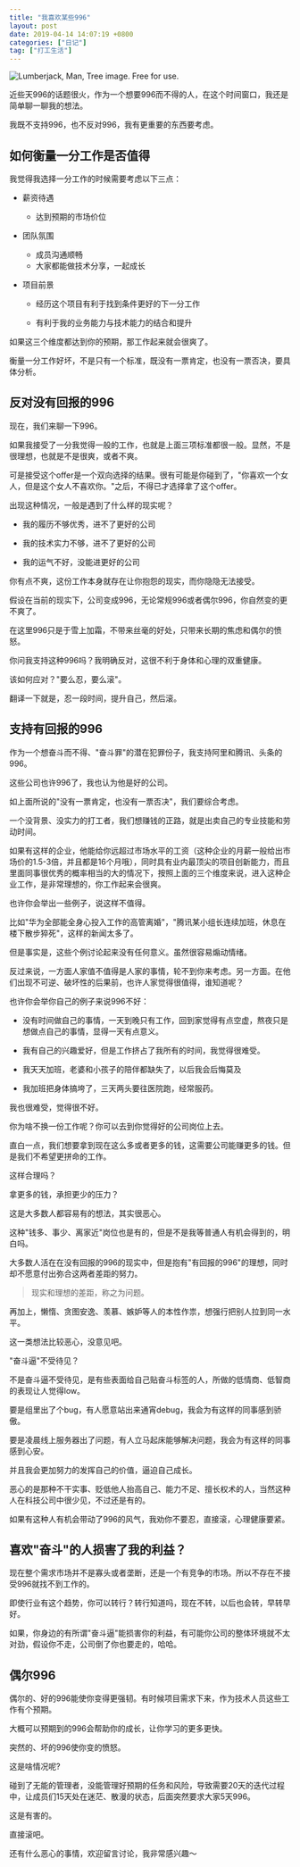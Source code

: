```yaml
---
title: "我喜欢某些996"
layout: post
date: 2019-04-14 14:07:19 +0800
categories: ["日记"]
tag: ["打工生活"]
---
```


![Lumberjack, Man, Tree image. Free for use.](https://cdn.pixabay.com/photo/2013/10/23/11/01/lumberjack-199693_1280.jpg)

近些天996的话题很火，作为一个想要996而不得的人，在这个时间窗口，我还是简单聊一聊我的想法。

我既不支持996，也不反对996，我有更重要的东西要考虑。

## 如何衡量一分工作是否值得

我觉得我选择一分工作的时候需要考虑以下三点：

- 薪资待遇
  - 达到预期的市场价位

- 团队氛围
  - 成员沟通顺畅
  - 大家都能做技术分享，一起成长

- 项目前景
  - 经历这个项目有利于找到条件更好的下一分工作

  - 有利于我的业务能力与技术能力的结合和提升

如果这三个维度都达到你的预期，那工作起来就会很爽了。

衡量一分工作好坏，不是只有一个标准，既没有一票肯定，也没有一票否决，要具体分析。

## 反对没有回报的996

现在，我们来聊一下996。

如果我接受了一分我觉得一般的工作，也就是上面三项标准都很一般。显然，不是很理想，也就是不是很爽，或者不爽。

可是接受这个offer是一个双向选择的结果。很有可能是你碰到了，"你喜欢一个女人，但是这个女人不喜欢你。"之后，不得已才选择拿了这个offer。

出现这种情况，一般是遇到了什么样的现实呢？

- 我的履历不够优秀，进不了更好的公司

- 我的技术实力不够，进不了更好的公司

- 我的运气不好，没能进更好的公司

你有点不爽，这份工作本身就存在让你抱怨的现实，而你隐隐无法接受。

假设在当前的现实下，公司变成996，无论常规996或者偶尔996，你自然变的更不爽了。

在这里996只是于雪上加霜，不带来丝毫的好处，只带来长期的焦虑和偶尔的愤怒。

你问我支持这种996吗？我明确反对，这很不利于身体和心理的双重健康。

该如何应对？"要么忍，要么滚"。

翻译一下就是，忍一段时间，提升自己，然后滚。

## 支持有回报的996

作为一个想奋斗而不得、"奋斗罪"的潜在犯罪份子，我支持阿里和腾讯、头条的996。

这些公司也许996了，我也认为他是好的公司。

如上面所说的"没有一票肯定，也没有一票否决"，我们要综合考虑。

一个没背景、没实力的打工者，我们想赚钱的正路，就是出卖自己的专业技能和劳动时间。

如果有这样的企业，他能给你远超过市场水平的工资（这种企业的月薪一般给出市场价的1.5-3倍，并且都是16个月哦），同时具有业内最顶尖的项目创新能力，而且里面同事很优秀的概率相当的大的情况下，按照上面的三个维度来说，进入这种企业工作，是非常理想的，你工作起来会很爽。

也许你会举出一些例子，说这样不值得。

比如"华为全部能全身心投入工作的高管离婚"，"腾讯某小组长连续加班，休息在楼下散步猝死"，这样的新闻太多了。

但是事实是，这些个例讨论起来没有任何意义。虽然很容易煽动情绪。

反过来说，一方面人家值不值得是人家的事情，轮不到你来考虑。另一方面。在他们出现不可逆、破坏性的后果前，也许人家觉得很值得，谁知道呢？

也许你会举你自己的例子来说996不好：

- 没有时间做自己的事情，一天到晚只有工作，回到家觉得有点空虚，熬夜只是想做点自己的事情，显得一天有点意义。

- 我有自己的兴趣爱好，但是工作挤占了我所有的时间，我觉得很难受。

- 我天天加班，老婆和小孩子的陪伴都缺失了，以后我会后悔莫及

- 我加班把身体搞垮了，三天两头要往医院跑，经常服药。

我也很难受，觉得很不好。

你为啥不换一份工作呢？你可以去到你觉得好的公司岗位上去。

直白一点，我们想要拿到现在这么多或者更多的钱，这需要公司能赚更多的钱。但是我们不希望更拼命的工作。

这样合理吗？

拿更多的钱，承担更少的压力？

这是大多数人都容易有的想法，其实很恶心。

这种"钱多、事少、离家近"岗位也是有的，但是不是我等普通人有机会得到的，明白吗。

大多数人活在在没有回报的996的现实中，但是抱有"有回报的996"的理想，同时却不愿意付出弥合这两者差距的努力。

> 现实和理想的差距，称之为问题。

再加上，懒惰、贪图安逸、羡慕、嫉妒等人的本性作祟，想强行把别人拉到同一水平。

这一类想法比较恶心，没意见吧。

"奋斗逼"不受待见？

不是奋斗逼不受待见，是有些表面给自己贴奋斗标签的人，所做的低情商、低智商的表现让人觉得low。

要是组里出了个bug，有人愿意站出来通宵debug，我会为有这样的同事感到骄傲。

要是凌晨线上服务器出了问题，有人立马起床能够解决问题，我会为有这样的同事感到心安。

并且我会更加努力的发挥自己的价值，逼迫自己成长。

恶心的是那种不干实事、贬低他人抬高自己、能力不足、擅长权术的人，当然这种人在科技公司中很少见，不过还是有的。

如果有这种人有机会带动了996的风气，我劝你不要忍，直接滚，心理健康要紧。

## 喜欢"奋斗"的人损害了我的利益？

现在整个需求市场并不是寡头或者垄断，还是一个有竞争的市场。所以不存在不接受996就找不到工作的。

即使行业有这个趋势，你可以转行？转行知道吗，现在不转，以后也会转，早转早好。

如果，你身边的有所谓"奋斗逼"能损害你的利益，有可能你公司的整体环境就不太对劲，假设你不走，公司倒了你也要走的，哈哈。

## 偶尔996

偶尔的、好的996能使你变得更强韧。有时候项目需求下来，作为技术人员这些工作有个预期。

大概可以预期到的996会帮助你的成长，让你学习的更多更快。

突然的、坏的996使你变的愤怒。

这是啥情况呢?

碰到了无能的管理者，没能管理好预期的任务和风险，导致需要20天的迭代过程中，让成员们15天处在迷茫、散漫的状态，后面突然要求大家5天996。

这是有害的。

直接滚吧。

还有什么恶心的事情，欢迎留言讨论，我非常感兴趣～
